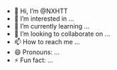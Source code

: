 - 👋 Hi, I’m @NXHTT
- 👀 I’m interested in ...
- 🌱 I’m currently learning ...
- 💞️ I’m looking to collaborate on ...
- 📫 How to reach me ...
- 😄 Pronouns: ...
- ⚡ Fun fact: ...

<!---
NXHTT/NXHTT is a ✨ special ✨ repository because its `README.md` (this file) appears on your GitHub profile.
You can click the Preview link to take a look at your changes.
--->
